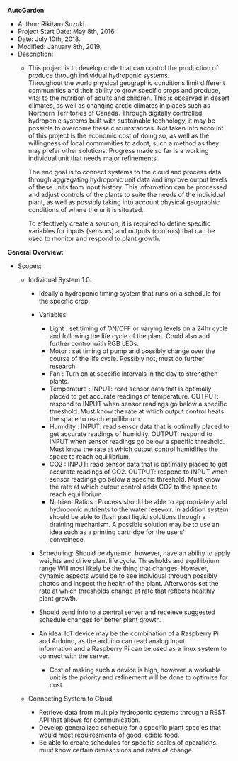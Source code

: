 **AutoGarden**
- Author: Rikitaro Suzuki.
- Project Start Date: May 8th, 2016.
- Date: July 10th, 2018.
- Modified: January 8th, 2019.
- Description: 
  -  This project is to develop code that can control the production of produce through individual hydroponic systems.  
     Throughout the world physical geographic conditions limit different communities and their ability to grow specific crops 
     and produce, vital to the nutrition of adults and children. This is observed in desert climates, as well as changing 
     arctic climates in places such as Northern Territories of Canada. Through digitally controlled hydroponic systems built 
     with sustainable technology, it may be possible to overcome these circumstances. Not taken into account of this project 
     is the economic cost of doing so, as well as the willingness of local communities to adopt, such a method as they may 
     prefer other solutions. Progress made so far is a working individual unit that needs major refinements. 
     
     The end goal is to connect systems to the cloud and process data through aggregating hydroponic unit data and improve 
     output levels of these units from input history. This information can be processed and adjust controls of the plants to 
     suite the needs of the individual plant, as well as possibly taking into account physical geographic conditions of where 
     the unit is situated. 

     To effectively create a solution, it is required to define specific variables for inputs (sensors) and outputs (controls) 
     that can be used to monitor and respond to plant growth.

**General Overview:**
 - Scopes:
    - Individual System 1.0:
        - Ideally a hydroponic timing system that runs on a schedule for the specific crop. 
        - Variables:
            - Light : set timing of ON/OFF or varying levels on a 24hr cycle and following the life cycle of the plant. 
                      Could also add further control with RGB LEDs.
            - Motor : set timing of pump and possibly change over the course of the life cycle. Possibly not, must do further 
                      research.
            - Fan : Turn on at specific intervals in the day to strengthen plants. 
            - Temperature : 
                INPUT: read sensor data that is optimally placed to get accurate readings of temperature. 
                OUTPUT: respond to INPUT when sensor readings go below a specific threshold. 
                        Must know the rate at which output control heats the space to reach equillibrium. 
            - Humidity :
                INPUT: read sensor data that is optimally placed to get accurate readings of humidity. 
                OUTPUT: respond to INPUT when sensor readings go below a specific threshold. 
                        Must know the rate at which output control humidifies the space to reach equillibrium. 
            - CO2 :
                INPUT: read sensor data that is optimally placed to get accurate readings of CO2. 
                OUTPUT: respond to INPUT when sensor readings go below a specific threshold. 
                        Must know the rate at which output control adds CO2 to the space to reach equillibrium. 
            - Nutrient Ratios : Process should be able to appropriately add hydroponic nutrients to the water resevoir.
                                In addition system should be able to flush past liquid solutions through a draining mechanism.
                                A possible solution may be to use an idea such as a printing cartridge for the users'     
                                conveinece. 
    
        - Scheduling:
            Should be dynamic, however, have an ability to apply weights and drive plant life cycle. Thresholds and 
            equillibrium range
            Will most likely be the thing that changes. However, dynamic aspects would be to see individual through possibly 
            photos and inspect
            the health of the plant. Afterwords set the rate at which thresholds change at rate that reflects healthly plant 
            growth. 
        
        - Should send info to a central server and receieve suggested schedule changes for better plant growth. 
        - An ideal IoT device may be the combination of a Raspberry Pi and Arduino, as the arduino can read analog input   
          information and a Raspberry Pi can be used as a linux system to connect with the server.
          - Cost of making such a device is high, however, a workable unit is the priority and refinement will be done to 
            optimize for cost.

    - Connecting System to Cloud:
        - Retrieve data from multiple hydroponic systems through a REST API that allows for communication. 
        - Develop generalized schedule for a specific plant species that would meet requiresments of good, edible food. 
        - Be able to create schedules for specific scales of operations. must know certain dimesnsions and rates of change. 
